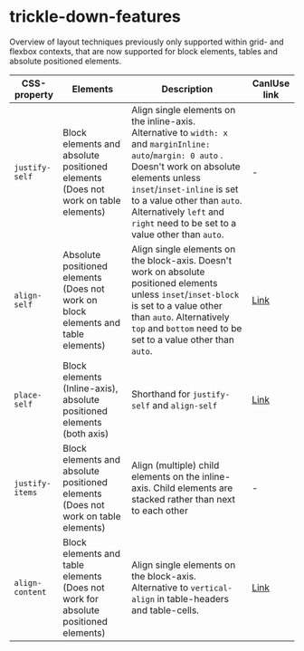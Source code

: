 # trickle-down-features

Overview of layout techniques previously only supported within grid- and flexbox contexts, that are now supported for block elements, tables and absolute positioned elements.

| CSS-property | Elements | Description | CanIUse link
| --- | --- | --- | --- |
| `justify-self` | Block elements and absolute positioned elements (Does not work on table elements) | Align single elements on the inline-axis. Alternative to `width: x` and `marginInline: auto`\/`margin: 0 auto` . Doesn't work on absolute elements unless `inset`/`inset-inline` is set to a value other than `auto`. Alternatively `left` and `right` need to be set to a value other than `auto`. | -
| `align-self` | Absolute positioned elements (Does not work on block elements and table elements) | Align single elements on the block-axis. Doesn't work on absolute positioned elements unless `inset`/`inset-block` is set to a value other than `auto`. Alternatively `top` and `bottom` need to be set to a value other than `auto`. | [Link](https://caniuse.com/mdn-css_properties_align-self_position_absolute_context)
| `place-self` | Block elements (Inline-axis), absolute positioned elements (both axis) | Shorthand for `justify-self` and `align-self` | [Link](https://caniuse.com/mdn-css_properties_place-self_position_absolute_context)
| `justify-items` | Block elements and absolute positioned elements (Does not work on table elements)  | Align (multiple) child elements on the inline-axis. Child elements are stacked rather than next to each other | -
| `align-content` | Block elements and table elements (Does not work for absolute positioned elements) | Align single elements on the block-axis. Alternative to `vertical-align` in table-headers and table-cells. | [Link](https://caniuse.com/mdn-css_properties_align-content_block_context)
